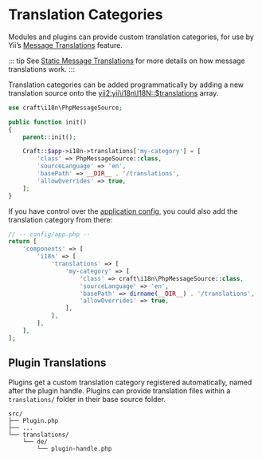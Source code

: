 # Translation Categories

Modules and plugins can provide custom translation categories, for use by Yii’s [Message Translations](https://www.yiiframework.com/doc/guide/2.0/en/tutorial-i18n#message-translation) feature.

::: tip
See [Static Message Translations](../sites.md#static-message-translations) for more details on how message translations work.
:::

Translation categories can be added programmatically by adding a new translation source onto the <yii2:yii\i18n\I18N::$translations> array.

```php
use craft\i18n\PhpMessageSource;

public function init()
{
    parent::init();

    Craft::$app->i18n->translations['my-category'] = [
        'class' => PhpMessageSource::class,
        'sourceLanguage' => 'en',
        'basePath' => __DIR__ . '/translations',
        'allowOverrides' => true,
    ];
}
```

If you have control over the [application config](../config/app.md), you could also add the translation category from there:

```php
// -- config/app.php --
return [
    'components' => [
        'i18n' => [
            'translations' => [
                'my-category' => [
                    'class' => craft\i18n\PhpMessageSource::class,
                    'sourceLanguage' => 'en',
                    'basePath' => dirname(__DIR__) . '/translations',
                    'allowOverrides' => true,
                ],
            ],
        ],
    ],
];
```

## Plugin Translations

Plugins get a custom translation category registered automatically, named after the plugin handle. Plugins can provide translation files within a `translations/` folder in their base source folder.

```treeview
src/
├── Plugin.php
├── ...
└── translations/
    └── de/
        └── plugin-handle.php
```
